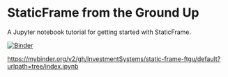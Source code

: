 # StaticFrame from the Ground Up

A Jupyter notebook tutorial for getting started with StaticFrame.

[![Binder](https://mybinder.org/badge_logo.svg)](https://mybinder.org/v2/gh/InvestmentSystems/static-frame-ftgu/default?urlpath=tree/index.ipynb)

https://mybinder.org/v2/gh/InvestmentSystems/static-frame-ftgu/default?urlpath=tree/index.ipynb

